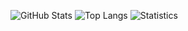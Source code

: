 ![GitHub Stats](https://github-readme-stats.vercel.app/api?username=dorfmam&show_icons=true&border_color=00BFFF)
![Top Langs](https://github-readme-stats.vercel.app/api/top-langs/?username=dorfmam&layout=compact&theme=radical)
![Statistics](https://github-readme-stats.vercel.app/api?username=dorfmam&show_icons=true&theme=radical)
